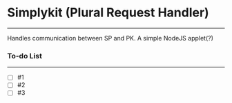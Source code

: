 # Simplykit (Plural Request Handler)
---
Handles communication between SP and PK.
A simple NodeJS applet(?)

### To-do List
---
- [ ] #1
- [ ] #2
- [ ] #3

